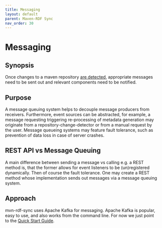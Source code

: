 ```yaml
---
title: Messaging
layout: default
parent: Maven-RDF Sync
nav_order: 30
---
```


# Messaging

## Synopsis

Once changes to a maven repository [are detected](change-detection.md), appropriate messages need to be sent out and relevant components need to be notified.

## Purpose

A message queuing system helps to decouple message producers from receivers.
Furthermore, event sources can be abstracted, for example, a message requesting triggering re-processing of metadata generation may originate from a
repository-change-detector or from a manual request by the user.
Message queueing systems may feature fault tolerance, such as prevention of data loss in case of server crashes.

## REST API vs Message Queuing

A main difference between sending a message vs calling e.g. a REST method is, that the former allows for event listeners to be (un)registered dynamically.
Then of course the fault tolerance.
One may create a REST method whose implementation sends out messages via a message queuing system.

## Approach

mvn-rdf-sync uses Apache Kafka for messaging.
Apache Kafka is popular, easy to use, and also works from the command line.
For now we just point to the [Quick Start Guide](https://kafka.apache.org/quickstart).

